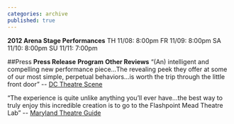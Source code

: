```yaml
---
categories: archive
published: true
---
```


**2012 Arena Stage Performances**
TH 11/08: 8:00pm
FR 11/09: 8:00pm
SA 11/10: 8:00pm
SU 11/11: 7:00pm

##Press
**Press Release**
**Program**
**Other Reviews**
“(An) intelligent and compelling new performance piece…The revealing peek they offer at some of our most simple, perpetual behaviors…is worth the trip through the little front door” -- [DC Theatre Scene](http://dctheatrescene.com/2012/02/22/into-the-dollhouse/)

“The experience is quite unlike anything you’ll ever have…the best way to truly enjoy this incredible creation is to go to the Flashpoint Mead Theatre Lab” -- [Maryland Theatre Guide](http://mdtheatreguide.com/2012/02/into-the-dollhouse-at-banished-productions/)